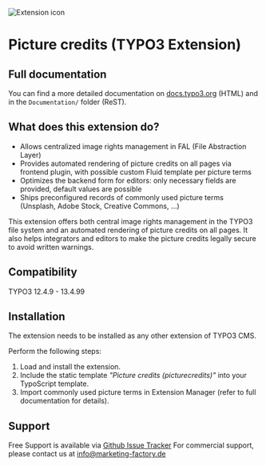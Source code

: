 ![Extension icon](Resources/Public/Icons/Extension.svg)

# Picture credits (TYPO3 Extension)

## Full documentation

You can find a more detailed documentation on [docs.typo3.org](https://docs.typo3.org/p/mfc/picturecredits/main/en-us/) (HTML) and in the `Documentation/` folder (ReST).


## What does this extension do?

*   Allows centralized image rights management in FAL (File Abstraction Layer)
*   Provides automated rendering of picture credits on all pages via frontend plugin, with possible custom Fluid template per picture terms
*   Optimizes the backend form for editors: only necessary fields are provided, default values are possible
*   Ships preconfigured records of commonly used picture terms (Unsplash, Adobe Stock, Creative Commons, …)

This extension offers both central image rights management in the TYPO3 file system and an automated
rendering of picture credits on all pages. It also helps integrators and editors to make the picture credits legally
secure to avoid written warnings.


## Compatibility

TYPO3 12.4.9 - 13.4.99


## Installation

The extension needs to be installed as any other extension of TYPO3 CMS.

Perform the following steps:

1. Load and install the extension.
2. Include the static template *"Picture credits (picturecredits)"* into your TypoScript template.
3. Import commonly used picture terms in Extension Manager (refer to full documentation for details).

## Support

Free Support is available via [Github Issue Tracker](https://github.com/marketing-factory/ai-filemetadata/issues) For commercial support, please contact us at [info@marketing-factory.de](info@marketing-factory.de)
